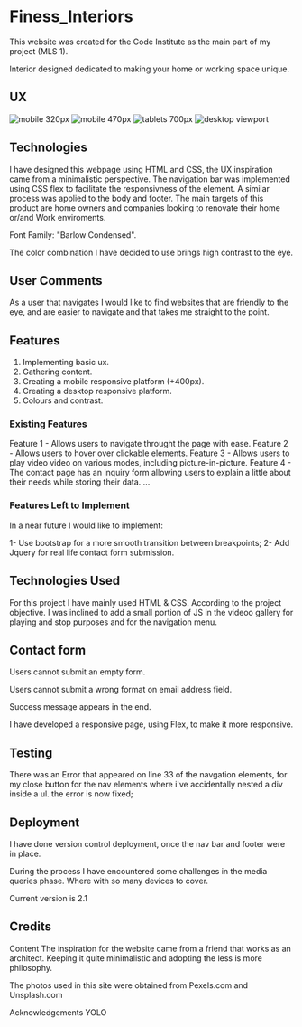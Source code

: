 # Finess_Interiors

This website was created for the Code Institute as the main part of my project (MLS 1).

Interior designed dedicated to making your home or working space unique.

## UX

![mobile 320px](https://github.com/fdasabino/Finess_Interios/blob/39a46fbfb66d44fae49c7333db10eee47d275835/assets/images/frames/320-home.jpg)
![mobile 470px](https://github.com/fdasabino/Finess_Interios/blob/39a46fbfb66d44fae49c7333db10eee47d275835/assets/images/frames/470-home.jpg)
![tablets 700px](https://github.com/fdasabino/Finess_Interios/blob/39a46fbfb66d44fae49c7333db10eee47d275835/assets/images/frames/700-home.jpg)
![desktop viewport](https://github.com/fdasabino/Finess_Interios/blob/39a46fbfb66d44fae49c7333db10eee47d275835/assets/images/frames/large-home.jpg)

## Technologies

I have designed this webpage using HTML and CSS, the UX inspiration came from a minimalistic perspective.
The navigation bar was implemented using CSS flex to facilitate the responsivness of the element.
A similar process was applied to the body and footer.
The main targets of this product are home owners and companies looking to renovate their home or/and Work enviroments.

Font Family: "Barlow Condensed".

The color combination I have decided to use brings high contrast to the eye.

## User Comments

As a user that navigates I would like to find websites that are friendly to the eye, and are easier to navigate and that takes me straight to the point.

## Features

1. Implementing basic ux.
2. Gathering content.
3. Creating a mobile responsive platform (+400px).
4. Creating a desktop responsive platform.
5. Colours and contrast.

### Existing Features

Feature 1 - Allows users to navigate throught the page with ease.
Feature 2 - Allows users to hover over clickable elements.
Feature 3 - Allows users to play video video on various modes, including picture-in-picture.
Feature 4 - The contact page has an inquiry form allowing users to explain a little about their needs while storing their data.
...

### Features Left to Implement

In a near future I would like to implement:

1- Use bootstrap for a more smooth transition between breakpoints;
2- Add Jquery for real life contact form submission.

## Technologies Used

For this project I have mainly used HTML & CSS. According to the project objective.
I was inclined to add a small portion of JS in the videoo gallery for playing and stop purposes and for the navigation menu.

## Contact form

Users cannot submit an empty form.

Users cannot submit a wrong format on email address field.

Success message appears in the end.

I have developed a responsive page, using Flex, to make it more responsive.

## Testing

There was an Error that appeared on line 33 of the navgation elements, for my close button for the nav elements where i've accidentally nested a div inside a ul. the error is now fixed;

## Deployment

I have done version control deployment, once the nav bar and footer were in place.

During the process I have encountered some challenges in the media queries phase. Where with so many devices to cover.

Current version is 2.1

## Credits

Content
The inspiration for the website came from a friend that works as an architect. Keeping it quite minimalistic
and adopting the less is more philosophy.

The photos used in this site were obtained from Pexels.com and Unsplash.com

Acknowledgements
YOLO
